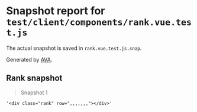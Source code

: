 # Snapshot report for `test/client/components/rank.vue.test.js`

The actual snapshot is saved in `rank.vue.test.js.snap`.

Generated by [AVA](https://ava.li).

## Rank snapshot

> Snapshot 1

    '<div class="rank" row=",,,,,,,"></div>'
